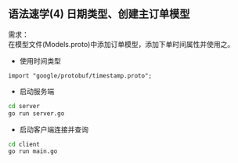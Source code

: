## 语法速学(4) 日期类型、创建主订单模型


需求：  
 在模型文件(Models.proto)中添加订单模型，添加下单时间属性并使用之。

* 使用时间类型
```shell script
import "google/protobuf/timestamp.proto";
```

* 启动服务端
```bash
cd server
go run server.go
```
* 启动客户端连接并查询
```bash
cd client
go run main.go
```